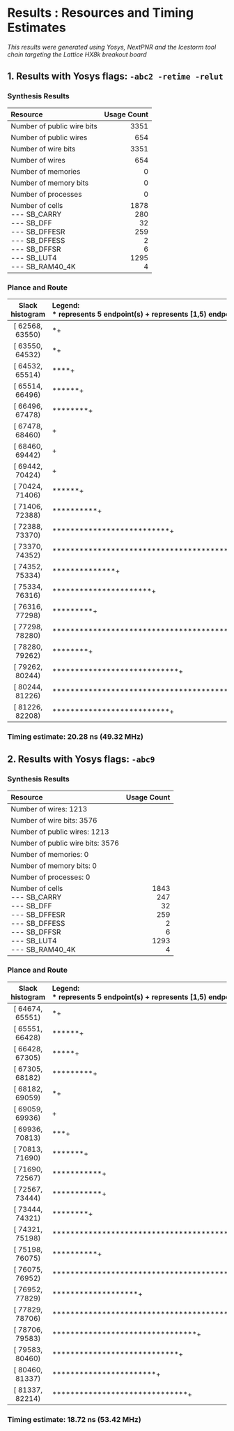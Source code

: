 # Results : Resources and Timing Estimates
_This results were generated using Yosys, NextPNR and the Icestorm tool chain targeting the Lattice HX8k breakout board_

## 1. Results with Yosys flags: `-abc2 -retime -relut`

### Synthesis Results
| Resource | Usage Count | 
| :-------------- | ---------: |
| Number of public wire bits|    3351|
| Number of public wires|         654|
| Number of wire bits|           3351|
| Number of wires|                654|
| Number of memories|               0|
| Number of memory bits|            0|
| Number of processes|              0|
| Number of cells<br> --- SB_CARRY<br> --- SB_DFF <br> --- SB_DFFESR <br> --- SB_DFFESS <br> --- SB_DFFSR <br> --- SB_LUT4 <br> --- SB_RAM40_4K |               1878<br>280<br>32<br>259<br>2<br>6<br>1295<br>4|

### Plance and Route

|**Slack histogram** | Legend:<br> * represents 5 endpoint(s) + represents [1,5) endpoint(s)|
| :--------------: | :-------------- |
[ 62568,  63550) |*+|
[ 63550,  64532) |*+|
[ 64532,  65514) |****+|
[ 65514,  66496) |******+|
[ 66496,  67478) |********+|
[ 67478,  68460) |+|
[ 68460,  69442) |+|
[ 69442,  70424) |+|
[ 70424,  71406) |******+|
[ 71406,  72388) |**********+|
[ 72388,  73370) |**************************+|
[ 73370,  74352) |****************************************+|
[ 74352,  75334) |**************+|
[ 75334,  76316) |**********************+|
[ 76316,  77298) |*********+|
[ 77298,  78280) |************************************************************ |
[ 78280,  79262) |********+|
[ 79262,  80244) |****************************+|
[ 80244,  81226) |*****************************************+|
[ 81226,  82208) |**************************+|

### Timing estimate: 20.28 ns (49.32 MHz)


## 2. Results with Yosys flags: `-abc9`

### Synthesis Results

| Resource | Usage Count | 
| :-------------- | ---------: |
|Number of wires:               1213
|Number of wire bits:           3576
|Number of public wires:        1213
|Number of public wire bits:    3576
|Number of memories:               0
|Number of memory bits:            0
|Number of processes:              0
|Number of cells <br> --- SB_CARRY <br> --- SB_DFF <br> --- SB_DFFESR <br> --- SB_DFFESS <br> --- SB_DFFSR <br> --- SB_LUT4 <br> --- SB_RAM40_4K | 1843<br>247<br>32<br>259<br>2<br>6<br>1293<br>4|

### Plance and Route

|**Slack histogram** | Legend:<br> * represents 5 endpoint(s) + represents [1,5) endpoint(s)|
| :--------------: | :-------------- |
|[ 64674,  65551) |*+|
|[ 65551,  66428) |******+|
|[ 66428,  67305) |*****+|
|[ 67305,  68182) |*********+|
|[ 68182,  69059) |*+|
|[ 69059,  69936) |+|
|[ 69936,  70813) |***+|
|[ 70813,  71690) |*******+|
|[ 71690,  72567) |***********+|
|[ 72567,  73444) |***********+|
|[ 73444,  74321) |********+|
|[ 74321,  75198) |*************************************************+|
|[ 75198,  76075) |**********+|
|[ 76075,  76952) |*********************************************+|
|[ 76952,  77829) |*******************+|
|[ 77829,  78706) |************************************************************ |
|[ 78706,  79583) |********************************+|
|[ 79583,  80460) |****************************+|
|[ 80460,  81337) |***********************+|
|[ 81337,  82214) |******************************+|

### Timing estimate: 18.72 ns (53.42 MHz)